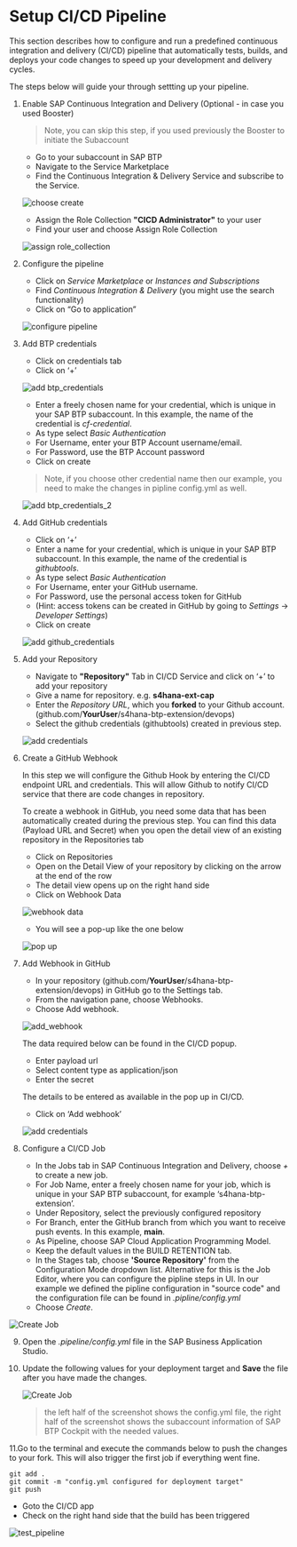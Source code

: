 # Setup CI/CD Pipeline

This section describes how to configure and run a predefined continuous integration and delivery (CI/CD) pipeline that automatically tests, builds, and deploys your code changes to speed up your development and delivery cycles.

The steps below will guide your through settting up your pipeline.

1. Enable SAP Continuous Integration and Delivery (Optional - in case you used Booster)
   
    >Note, you can skip this step, if you used previously the Booster to initiate the Subaccount

   - Go to your subaccount in SAP BTP
   - Navigate to the Service Marketplace
   - Find the Continuous Integration & Delivery Service and subscribe to the Service.

    ![choose create](./images/cicd1-1.png)

   - Assign the Role Collection **"CICD Administrator"** to your user
   - Find your user and choose Assign Role Collection

    ![assign role_collection](./images/cicd1-2.png)


2.  Configure the pipeline

    - Click on *Service Marketplace* or *Instances and Subscriptions*
    - Find *Continuous Integration & Delivery* (you might use the search functionality)
    - Click on “Go to application”

    ![configure pipeline](./images/cicd2.png)

3. Add BTP credentials

    - Click on credentials tab
    - Click on ‘+’

    ![add btp_credentials](./images/cicd3.png)
 
    - Enter a freely chosen name for your credential, which is unique in your SAP BTP subaccount. In this example, the name of the credential is *cf-credential*.
    - As type select *Basic Authentication* 
    - For Username, enter your BTP Account username/email.
    - For Password, use the BTP Account password
    - Click on create

    >Note, if you choose other credential name then our example, you need to make the changes in pipline config.yml as well.

    ![add btp_credentials_2](./images/cicd4.png)

4.  Add GitHub credentials

    - Click on ‘+’
    - Enter a name for your credential, which is unique in your SAP BTP subaccount. In this example, the name of the credential is *githubtools*.
    - As type select *Basic Authentication* 
    - For Username, enter your GitHub username.
    - For Password, use the personal access token for GitHub
    - (Hint: access tokens can be created in GitHub by going to *Settings* -> *Developer Settings*)
    - Click on create
  

    ![add github_credentials](./images/cicd5.png)
 

5. Add your Repository
   - Navigate to **"Repository"** Tab in CI/CD Service and click on ‘+’ to add your repository
   - Give a name for repository. e.g. **s4hana-ext-cap** 
   - Enter the *Repository URL*, which you **forked** to your Github account. (github.com/**YourUser**/s4hana-btp-extension/devops)
   - Select the github credentials (githubtools) created in previous step. 

   ![add credentials](./images/cicd6.png)

6. Create a GitHub Webhook
   
   In this step we will configure the Github Hook by entering the CI/CD endpoint URL and credentials. This will allow Github to notify CI/CD service that there are code changes in repository.

   To create a webhook in GitHub, you need some data that has been automatically created during the previous step. You can find this data (Payload URL and Secret) when you open the detail view of an existing repository in the Repositories tab

   - Click on Repositories
   - Open on the Detail View of your repository by clicking on the arrow at the end of the row
   - The detail view opens up on the right hand side
   - Click on Webhook Data
    
    ![webhook data](./images/cicd6-1.png)
    
   - You will see a pop-up like the one below
    
    ![pop up](./images/cicd6-2.png)

7.  Add Webhook in GitHub

    - In your repository (github.com/**YourUser**/s4hana-btp-extension/devops) in GitHub go to the Settings tab.
    - From the navigation pane, choose Webhooks.
    - Choose Add webhook.

     ![add_webhook](./images/cicd6-3.png)

    The data required below can be found in the CI/CD popup.

    - Enter payload url
    - Select content type as application/json
    - Enter the secret

    The details to be entered as available in the pop up in CI/CD.

    - Click on ‘Add webhook’

    ![add credentials](./images/cicd6-4.png)


8.  Configure a CI/CD Job
 
    - In the Jobs tab in SAP Continuous Integration and Delivery, choose *+* to create a new job.
    - For Job Name, enter a freely chosen name for your job, which is unique in your SAP BTP subaccount, for example ‘s4hana-btp-extension’.
    - Under Repository, select the previously configured repository
    - For Branch, enter the GitHub branch from which you want to receive push events. In this example, **main**.
    - As Pipeline, choose SAP Cloud Application Programming Model.
    - Keep the default values in the BUILD RETENTION tab.
    - In the Stages tab, choose **'Source Repository'** from the Configuration Mode dropdown list. Alternative for this is the Job Editor, where you can configure the pipline steps in UI. In our example we defined the pipline configuration in "source code" and the configuration file can be found in *.pipline/config.yml*
    - Choose *Create*.
    
![Create Job](./images/cicd6-6.png)

9. Open the *.pipeline/config.yml* file in the SAP Business Application Studio. 
    
10. Update the following values for your deployment target and **Save** the file after you have made the changes.

    ![Create Job](./images/config-api-endpoint.png)

    > the left half of the screenshot shows the config.yml file, the right half of the screenshot shows the subaccount information of SAP BTP Cockpit with the needed values. 
 
11.Go to the terminal and execute the commands below to push the changes to your fork. This will also trigger the first job if everything went fine. 

```shell
git add .
git commit -m "config.yml configured for deployment target"
git push
```

 - Goto the CI/CD app 
 - Check on the right hand side that the build has been triggered
 
 ![test_pipeline](./images/cicd11.png)
 

 

